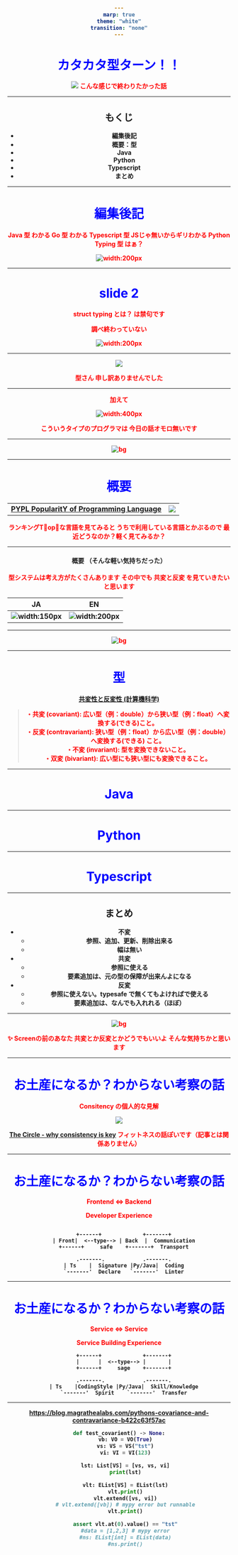 ```yaml
---
marp: true
theme: "white"
transition: "none"
---
```

<!-- theme: gaia -->

# カタカタ型ターン！！

![](https://naoblog.net/wp-content/uploads/2018/07/%E3%82%AB%E3%82%BF%E3%82%AB%E3%82%BF%E3%82%AB%E3%82%BF-225x300.gif) こんな感じで終わりたかった話

---

<!-- _backgroundColor: aqua -->

## もくじ

- 編集後記
- 概要：型
- Java
- Python
- Typescript
- まとめ

---
<!-- Scoped style -->
<style scoped>
p {
  color: red;
  font-weight:bold;
}
</style>

# 編集後記

Java 型 わかる Go 型 わかる
Typescript 型 JSじゃ無いからギリわかる
Python Typing 型 はぁ？

![width:200px](https://pbs.twimg.com/profile_images/874976180/fukusukephoto_400x400.jpg)



---
<!-- Scoped style -->
<style scoped>
h1 {
  color: blue;
}
</style>

# slide 2

struct typing とは？ は禁句です

調べ終わっていない

![width:200px](https://img.fril.jp/img/319545783/l/900517281.jpg)



---

<!-- Scoped style -->
<style scoped>
* {
  text-align:center;
  font-weight:bold;
}
p {
  font-size: 2em;
}
</style>


![](https://img-cdn.jg.jugem.jp/946/280096/20081003_469732.jpg)

型さん
**申し訳ありませんでした**

---
<!-- Scoped style -->
<style scoped>
* {
  text-align:center;
  font-weight:bold;
}
p {
  font-size: 1em;
}
</style>

加えて

![width:400px](https://pbs.twimg.com/media/Dx1YYQjVYAAC_ZH.jpg)

こういうタイプのプログラマは
今日の話オモロ無いです

---

![bg](https://career-picks.com/wp-content/uploads/2019/03/%E8%A6%81%E7%B4%84.003.jpeg)

---

# 概要

| | |
| - | - |
| [PYPL PopularitY of Programming Language](https://pypl.github.io/PYPL.html) |  ![](./imgs/popular.png) |

ランキングTop３な言語を見てみると
うちで利用している言語とかぶるので
最近どうなのか？軽く見てみるか？

---

#### 概要 （そんな軽い気持ちだった）

型システムは考え方がたくさんあります
その中でも 共変と反変 を見ていきたいと思います

| JA| EN |
| - | - |
| ![width:150px](./imgs/type-ja.png) | ![width:200px](./imgs/type-en.png) |




---


![bg](https://kanji.jitenon.jp/shotai1/490.gif)

---

# 型

[共変性と反変性 (計算機科学)](https://ja.wikipedia.org/wiki/%E5%85%B1%E5%A4%89%E6%80%A7%E3%81%A8%E5%8F%8D%E5%A4%89%E6%80%A7_(%E8%A8%88%E7%AE%97%E6%A9%9F%E7%A7%91%E5%AD%A6))

>・共変 (covariant): 広い型（例：double）から狭い型（例：float）へ変換する(できる)こと。  
> ・反変 (contravariant): 狭い型（例：float）から広い型（例：double）へ変換する(できる)  こと。  
> ・不変 (invariant): 型を変換できないこと。  
> ・双変 (bivariant): 広い型にも狭い型にも変換できること。


---

# Java

---

# Python

---

# Typescript


---

## まとめ

* 不変
  - 参照、追加、更新、削除出来る
  - 幅は無い
* 共変
  - 参照に使える
  - 要素追加は、元の型の保障が出来んよになる
* 反変
  - 参照に使えない。typesafe で無くてもよければで使える
  - 要素追加は、なんでも入れれる（ほぼ）


---
<!-- Scoped style -->
<style scoped>
* {
  text-align:center;
  font-weight:bold;
}
p {
  font-size: 1em;
}
</style>

![bg](https://ehonkan.co.jp/wp/wp-content/uploads/2020/09/446.jpg)

✨
Screenの前のあなた
共変とか反変とかどうでもいいよ
そんな気持ちかと思います

---
<!-- Scoped style -->
<style scoped>
* {
  text-align:center;
  font-weight:bold;
}
p {
  font-size: 1em;
}
</style>

# お土産になるか？わからない考察の話

Consitency の個人的な見解

![](https://www.castlegreen.co.uk/uploads/blog-post-images/1101490-blog-banners-7.png)

[The Circle - why consistency is key](https://www.castlegreen.co.uk/blog/news/2019/9/the-circle-why-consistency-is-key.aspx)
フィットネスの話ぽいです（記事とは関係ありません）

---

# お土産になるか？わからない考察の話


Frontend ⇔ Backend

Developer Experience

```

   +------+             +-------+
   | Front|  <--type--> | Back  |  Communication
   +------+     safe    +-------+  Transport

   .-------.            .-------.
   | Ts    |  Signature |Py/Java|  Coding
   `-------'  Declare   `-------'  Linter
```

---

# お土産になるか？わからない考察の話


Service ⇔ Service

Service Building Experience


```
   +------+             +-------+
   |      |  <--type--> |       |
   +------+     sage    +-------+

   .-------.            .-------.
   | Ts    |CodingStyle |Py/Java|  Skill/Knowledge
   `-------'  Spirit    `-------'  Transfer

```

---

https://blog.magrathealabs.com/pythons-covariance-and-contravariance-b422c63f57ac

```python
def test_covarient() -> None:
    vb: VO = VO(True)
    vs: VS = VS("tst")
    vi: VI = VI(123)

    lst: List[VS] = [vs, vs, vi]
    print(lst)

    vlt: EList[VS] = EList(lst)
    vlt.print()
    vlt.extend([vs, vi])
    # vlt.extend([vb]) # mypy error but runnable
    vlt.print()

    assert vlt.at(0).value() == "tst"
    #data = [1,2,3] # mypy error
    #ns: EList[int] = EList(data)
    #ns.print()
```